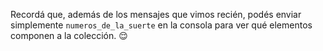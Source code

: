 Recordá que, además de los mensajes que vimos recién, podés enviar simplemente `numeros_de_la_suerte` en la consola para ver qué elementos componen a la colección. :relieved: